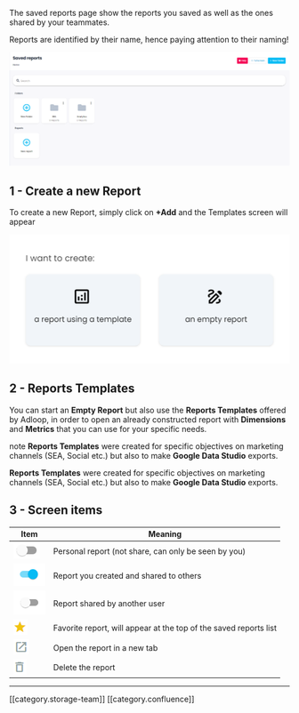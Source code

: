 The saved reports page show the reports you saved as well as the ones shared by your teammates. 

Reports are identified by their name, hence paying attention to their naming! 

![](images/storage/image-20231003-092935.png)
## 1 - Create a new Report 
To create a new Report, simply click on  **+Add**  and the Templates screen will appear 

![](images/storage/image-20231003-093008.png)
## 2 - Reports Templates
You can start an  **Empty Report**  but also use the  **Reports Templates**  offered by Adloop, in order to open an already constructed report with  **Dimensions**  and  **Metrics**  that you can use for your specific needs. 

note **Reports Templates**  were created for specific objectives on marketing channels (SEA, Social etc.) but also to make  **Google Data Studio**  exports. 

 **Reports Templates**  were created for specific objectives on marketing channels (SEA, Social etc.) but also to make  **Google Data Studio**  exports. 


## 3 - Screen items


|  **Item**  |  **Meaning**  | 
|  --- |  --- | 
| ![](images/storage/image-20210524-160702.png) | Personal report (not share, can only be seen by you)  | 
| ![](images/storage/image-20231003-093041.png) | Report you created and shared to others  | 
| ![](images/storage/image-20231003-093110.png) | Report shared by another user | 
| ![](images/storage/image-20210524-160730.png) | Favorite report, will appear at the top of the saved reports list | 
| ![](images/storage/image-20210524-160739.png) | Open the report in a new tab | 
| ![](images/storage/image-20210524-160747.png) | Delete the report | 





*****

[[category.storage-team]] 
[[category.confluence]] 
